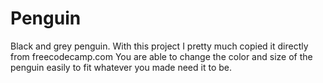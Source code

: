 # Penguin
Black and grey penguin.
With this project I pretty much copied it directly from freecodecamp.com
You are able to change the color and size of the penguin easily to fit whatever you made need it to be.
